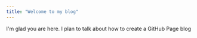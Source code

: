 ```yaml
---
title: "Welcome to my blog"
---
```


I'm glad you are here. I plan to talk about how to create a GitHub Page blog
